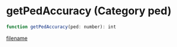 # getPedAccuracy (Category ped)

```js
function getPedAccuracy(ped: number): int
```

[filename](getPedAccuracy_m.md ':include')